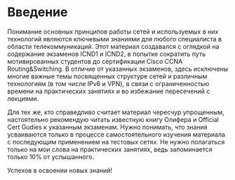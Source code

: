 # Введение

Понимание основных принципов работы сетей и используемых в них технологий являются ключевыми знаниями для любого специалиста в области телекоммуникаций. Этот материал создавался с оглядкой на содержание экзаменов ICND1 и ICND2, в попытке сократить путь мотивированных студентов до сертификации Cisco CCNA Routing&Switching. В отличие от указанных экзаменов, здесь исключены многие важные темы посвященных структуре сетей и различным технологиям \(в том числе IPv6 и VPN\), в связи с ограниченностью времени на практических занятиях и во избежание пересечений с лекциями.

Для тех же, кто справедливо считает материал чересчур упрощенным, настоятельно рекомендую читать известную книгу Олифера и Official Cert Gudies к указанным экзаменам. Нужно понимать, что знания усваиваются только в процессе самостоятельного изучения материала с последующим применением на тестовых сетях. Не нужно полагаться только на мои слова на практических занятиях, ведь запоминается только 10% от услышанного.

Успехов в освоении новых знаний!

 

